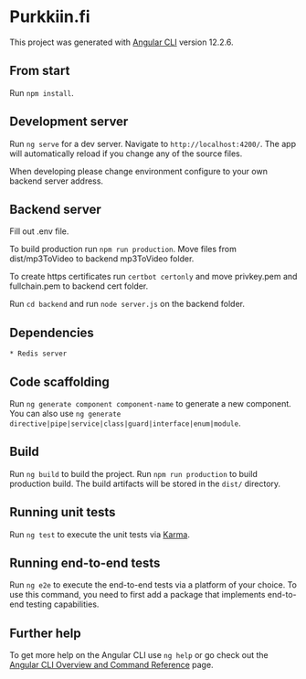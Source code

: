 # Purkkiin.fi

This project was generated with [Angular CLI](https://github.com/angular/angular-cli) version 12.2.6.

## From start

Run `npm install`.

## Development server

Run `ng serve` for a dev server. Navigate to `http://localhost:4200/`. The app will automatically reload if you change any of the source files.

When developing please change environment configure to your own backend server address.

## Backend server

Fill out .env file.

To build production run `npm run production`. Move files from dist/mp3ToVideo to backend mp3ToVideo folder.

To create https certificates run `certbot certonly` and move privkey.pem and fullchain.pem to backend cert folder.

Run `cd backend` and run `node server.js` on the backend folder.

## Dependencies
    * Redis server

## Code scaffolding

Run `ng generate component component-name` to generate a new component. You can also use `ng generate directive|pipe|service|class|guard|interface|enum|module`.

## Build

Run `ng build` to build the project.
Run `npm run production` to build production build.
The build artifacts will be stored in the `dist/` directory.

## Running unit tests

Run `ng test` to execute the unit tests via [Karma](https://karma-runner.github.io).

## Running end-to-end tests

Run `ng e2e` to execute the end-to-end tests via a platform of your choice. To use this command, you need to first add a package that implements end-to-end testing capabilities.

## Further help

To get more help on the Angular CLI use `ng help` or go check out the [Angular CLI Overview and Command Reference](https://angular.io/cli) page.
